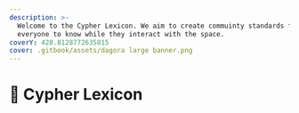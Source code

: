 ```yaml
---
description: >-
  Welcome to the Cypher Lexicon. We aim to create commuinty standards for
  everyone to know while they interact with the space.
coverY: 428.8128772635815
cover: .gitbook/assets/dagora large banner.png
---
```


# 👋 Cypher Lexicon



